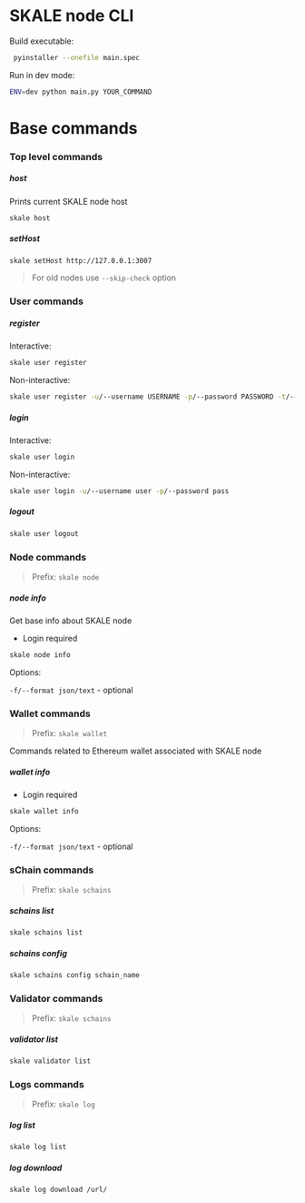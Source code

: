 # SKALE node CLI


Build executable:

```bash
 pyinstaller --onefile main.spec
```

Run in dev mode:

```bash
ENV=dev python main.py YOUR_COMMAND
```


# Base commands


### Top level commands

##### host

Prints current SKALE node host

```bash
skale host
```

##### setHost 

```bash
skale setHost http://127.0.0.1:3007
```

> For old nodes use `--skip-check` option


### User commands

##### register

Interactive:
```bash
skale user register
```

Non-interactive:
```bash
skale user register -u/--username USERNAME -p/--password PASSWORD -t/--token TOKEN
```

##### login

Interactive:
```bash
skale user login
```

Non-interactive:
```bash
skale user login -u/--username user -p/--password pass
```

##### logout

```bash
skale user logout
```


### Node commands

> Prefix: `skale node`

 
##### node info 

Get base info about SKALE node

- Login required

```bash
skale node info
```

Options:

`-f/--format json/text` - optional

### Wallet commands

> Prefix: `skale wallet`

Commands related to Ethereum wallet associated with SKALE node

##### wallet info

- Login required

```bash
skale wallet info
```

Options:

`-f/--format json/text` - optional

### sChain commands

> Prefix: `skale schains`

##### schains list

```bash
skale schains list
```

##### schains config 

```bash
skale schains config schain_name
```

### Validator commands

> Prefix: `skale schains`


##### validator list

```bash
skale validator list
```


### Logs commands

> Prefix: `skale log`


##### log list

```bash
skale log list
```

##### log download

```bash
skale log download /url/
```